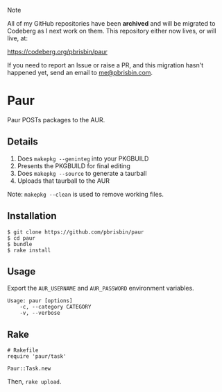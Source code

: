 > [!NOTE]
> All of my GitHub repositories have been **archived** and will be migrated to
> Codeberg as I next work on them. This repository either now lives, or will
> live, at:
>
> https://codeberg.org/pbrisbin/paur
>
> If you need to report an Issue or raise a PR, and this migration hasn't
> happened yet, send an email to me@pbrisbin.com.

# Paur

Paur POSTs packages to the AUR.

## Details

1. Does `makepkg --geninteg` into your PKGBUILD
2. Presents the PKGBUILD for final editing
3. Does `makepkg --source` to generate a taurball
4. Uploads that taurball to the AUR

Note: `makepkg --clean` is used to remove working files.

## Installation

~~~
$ git clone https://github.com/pbrisbin/paur
$ cd paur
$ bundle
$ rake install
~~~

## Usage

Export the `AUR_USERNAME` and `AUR_PASSWORD` environment variables.

~~~
Usage: paur [options]
    -c, --category CATEGORY
    -v, --verbose
~~~

## Rake

~~~ { .ruby }
# Rakefile
require 'paur/task'

Paur::Task.new
~~~

Then, `rake upload`.
